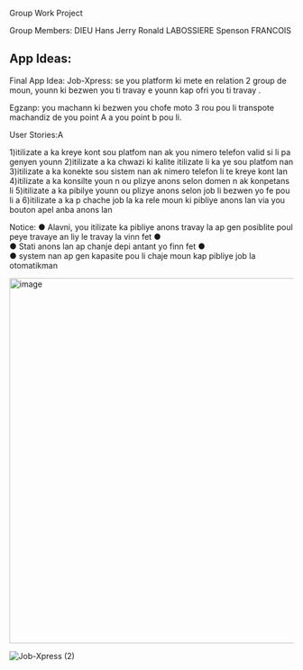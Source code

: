 Group Work Project

Group Members:
DIEU Hans Jerry
Ronald LABOSSIERE
Spenson FRANCOIS


App Ideas:
-	

Final App Idea:
Job-Xpress:
se you platform ki mete en relation 2 group de moun, younn  ki bezwen you ti travay  e younn kap ofri you ti  travay .

Egzanp:
 you machann ki bezwen  you chofe moto 3 rou pou li transpote machandiz de you point A a you point b pou li.



User Stories:A

 1)itilizate a  ka kreye kont sou platfom nan ak you  nimero telefon valid si li pa genyen younn
2)itilizate a  ka chwazi ki kalite itilizate li ka ye sou platfom nan
3)itilizate a ka konekte sou sistem nan ak nimero telefon li te kreye kont lan
 4)itilizate a  ka konsilte youn n ou plizye anons selon domen n ak konpetans li
5)itilizate a ka pibilye younn ou  plizye anons selon job li bezwen yo fe pou li a
6)itilizate a ka p chache job la ka rele moun ki pibliye anons lan via you bouton apel anba anons lan

Notice:
●	 Alavni,  you itilizate  ka pibliye anons travay  la ap gen posiblite poul peye travaye an liy  le travay la vinn fet 
●	
●	Stati anons lan  ap chanje  depi antant yo finn fet
●	
●	system nan ap gen kapasite pou li chaje moun kap pibliye job la otomatikman 

 

<img width="940" height="648" alt="image" src="https://github.com/user-attachments/assets/943b1bb7-d2dc-4aab-9f80-51cbe0af43fd" />


![Job-Xpress (2)](https://github.com/user-attachments/assets/24077153-da3d-4938-8c4b-06bc8b2befda)

